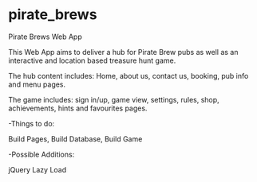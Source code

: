 # pirate_brews

Pirate Brews Web App 

This Web App aims to deliver a hub for Pirate Brew pubs as well as an interactive and location based treasure hunt game.

The hub content includes: Home, about us, contact us, booking, pub info and menu pages.

The game includes: sign in/up, game view, settings, rules, shop, achievements, hints and favourites pages.

-Things to do:

Build Pages,
Build Database,
Build Game

-Possible Additions:

jQuery Lazy Load
